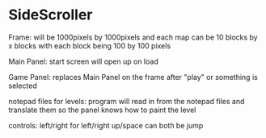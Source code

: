 # SideScroller

Frame:
will be 1000pixels by 1000pixels and each map 
can be 10 blocks by x blocks with each block
being 100 by 100 pixels

Main Panel:
start screen will open up on load

Game Panel:
replaces Main Panel on the frame after "play"
or something is selected

notepad files for levels:
program will read in from the notepad files and
translate them so the panel knows how to paint
the level

controls:
left/right for left/right
up/space can both be jump

